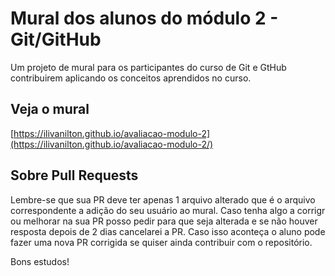 # Mural dos alunos do módulo 2 - Git/GitHub
Um projeto de mural para os participantes do curso de Git e GtHub contribuirem aplicando os conceitos aprendidos no curso.

## Veja o mural

[https://ilivanilton.github.io/avaliacao-modulo-2](https://ilivanilton.github.io/avaliacao-modulo-2/)

## Sobre Pull Requests

Lembre-se que sua PR deve ter apenas 1 arquivo alterado que é o arquivo correspondente a adição do seu usuário ao mural.
Caso tenha algo a corrigr ou melhorar na sua PR posso pedir para que seja alterada e se não houver resposta depois de 2 dias cancelarei a PR. Caso isso aconteça o aluno pode fazer uma nova PR corrigida se quiser ainda contribuir com o repositório.

Bons estudos!
